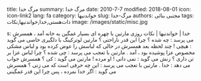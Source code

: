 title: مرگ خدا
summary: مرگ خدا
date: 2010-7-7
modified: 2018-08-01
icon:  icon-link2
lang: fa
category: خواندنیها
slug: مرگ-خدا
authors: مجتبی بنائی
tags: ذات‌هستی,خدا,خواندنیها,نکات
image: /images/static/misc.jpg

s: خدا | خواندنیها | نکات    روزی  مارتین  با  چهره  ای  بسیار  غمگین  به  خانه  آمد  ،  همسرش  می  پرسد : چه  شده  ؟  چرا  این  قدر  ناراحتی  ؟  مارتین  لوترکینگ  با  دلگیری  خاصی  می  گوید : هیچی !  چند  لحظه بعد همسرش در حالی  که  لباسش  را  عوض  کرده  بود  و  لباس  مشکی  مخصوص  عزا  پوشیده  بود  ،  آمد  . مارتین  با  تعجب  می  پرسد : چی  شده  ؟  چرا  لباس  عزا  بر  تن  داری  ؟   زنش  می  گوید : نمی  دانی ! او  مرده ! مارتین  می  گوید : کی  ؟   همسرش  جواب می  دهد : خدا .  مارتین  با  تعجب  می  پرسد : این  چه  حرفی  است  که  می  زنی  ؟   همسرش می  گوید : اگر  خدا  نمرده  ،  پس  چرا  این  قدر  غمگینی